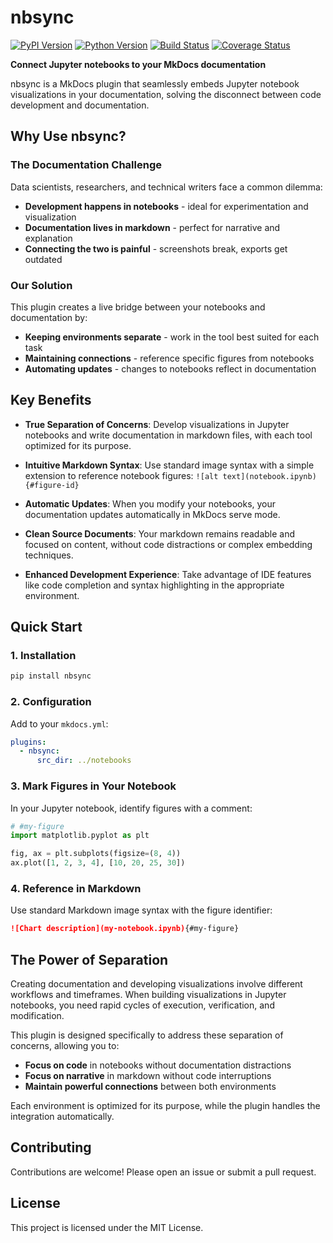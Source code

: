 # nbsync

[![PyPI Version][pypi-v-image]][pypi-v-link]
[![Python Version][python-v-image]][python-v-link]
[![Build Status][GHAction-image]][GHAction-link]
[![Coverage Status][codecov-image]][codecov-link]

<strong>Connect Jupyter notebooks to your MkDocs documentation</strong>

nbsync is a MkDocs plugin that seamlessly embeds Jupyter notebook
visualizations in your documentation, solving the disconnect between
code development and documentation.

## Why Use nbsync?

### The Documentation Challenge

Data scientists, researchers, and technical writers face a common dilemma:

- **Development happens in notebooks** - ideal for experimentation and visualization
- **Documentation lives in markdown** - perfect for narrative and explanation
- **Connecting the two is painful** - screenshots break, exports get outdated

### Our Solution

This plugin creates a live bridge between your notebooks and documentation by:

- **Keeping environments separate** - work in the tool best suited for each task
- **Maintaining connections** - reference specific figures from notebooks
- **Automating updates** - changes to notebooks reflect in documentation

## Key Benefits

- **True Separation of Concerns**:
  Develop visualizations in Jupyter notebooks and write documentation
  in markdown files, with each tool optimized for its purpose.

- **Intuitive Markdown Syntax**:
  Use standard image syntax with a simple extension to reference
  notebook figures: `![alt text](notebook.ipynb){#figure-id}`

- **Automatic Updates**:
  When you modify your notebooks, your documentation updates
  automatically in MkDocs serve mode.

- **Clean Source Documents**:
  Your markdown remains readable and focused on content, without
  code distractions or complex embedding techniques.

- **Enhanced Development Experience**:
  Take advantage of IDE features like code completion and syntax
  highlighting in the appropriate environment.

## Quick Start

### 1. Installation

```bash
pip install nbsync
```

### 2. Configuration

Add to your `mkdocs.yml`:

```yaml
plugins:
  - nbsync:
      src_dir: ../notebooks
```

### 3. Mark Figures in Your Notebook

In your Jupyter notebook, identify figures with a comment:

```python
# #my-figure
import matplotlib.pyplot as plt

fig, ax = plt.subplots(figsize=(8, 4))
ax.plot([1, 2, 3, 4], [10, 20, 25, 30])
```

### 4. Reference in Markdown

Use standard Markdown image syntax with the figure identifier:

```markdown
![Chart description](my-notebook.ipynb){#my-figure}
```

## The Power of Separation

Creating documentation and developing visualizations involve different
workflows and timeframes. When building visualizations in Jupyter notebooks,
you need rapid cycles of execution, verification, and modification.

This plugin is designed specifically to address these separation of
concerns, allowing you to:

- **Focus on code** in notebooks without documentation distractions
- **Focus on narrative** in markdown without code interruptions
- **Maintain powerful connections** between both environments

Each environment is optimized for its purpose, while the plugin
handles the integration automatically.

## Contributing

Contributions are welcome! Please open an issue or submit a pull request.

## License

This project is licensed under the MIT License.

<!-- Badges -->
[pypi-v-image]: https://img.shields.io/pypi/v/nbsync.svg
[pypi-v-link]: https://pypi.org/project/nbsync/
[python-v-image]: https://img.shields.io/pypi/pyversions/nbsync.svg
[python-v-link]: https://pypi.org/project/nbsync
[GHAction-image]: https://github.com/daizutabi/nbsync/actions/workflows/ci.yaml/badge.svg?branch=main&event=push
[GHAction-link]: https://github.com/daizutabi/nbsync/actions?query=event%3Apush+branch%3Amain
[codecov-image]: https://codecov.io/github/daizutabi/nbsync/coverage.svg?branch=main
[codecov-link]: https://codecov.io/github/daizutabi/nbsync?branch=main
